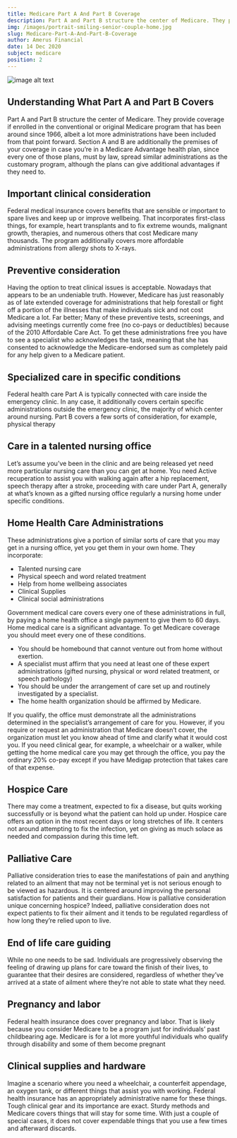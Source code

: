 ```yaml
---
title: Medicare Part A And Part B Coverage
description: Part A and Part B structure the center of Medicare. They provide coverage if enrolled in the conventional or original Medicare program....
img: /images/portrait-smiling-senior-couple-home.jpg
slug: Medicare-Part-A-And-Part-B-Coverage
author: Amerus Financial
date: 14 Dec 2020
subject: medicare
position: 2
---
```


![image alt text](/images/portrait-smiling-senior-couple-home.jpg)

## Understanding What Part A and Part B Covers

Part A and Part B structure the center of Medicare. They provide coverage if enrolled in the conventional or original Medicare program that has been around since 1966, albeit a lot more administrations have been included from that point forward. Section A and B are additionally the premises of your coverage in case you’re in a Medicare Advantage health plan, since every one of those plans, must by law, spread similar administrations as the customary program, although the plans can give additional advantages if they need to.

## Important clinical consideration

Federal medical insurance covers benefits that are sensible or important to spare lives and keep up or improve wellbeing. That incorporates first-class things, for example, heart transplants and to fix extreme wounds, malignant growth, therapies, and numerous others that cost Medicare many thousands. The program additionally covers more affordable administrations from allergy shots to X-rays.

## Preventive consideration

Having the option to treat clinical issues is acceptable. Nowadays that appears to be an undeniable truth. However, Medicare has just reasonably as of late extended coverage for administrations that help forestall or fight off a portion of the illnesses that make individuals sick and not cost Medicare a lot. Far better; Many of these preventive tests, screenings, and advising meetings currently come free (no co-pays or deductibles) because of the 2010 Affordable Care Act. To get these administrations free you have to see a specialist who acknowledges the task, meaning that she has consented to acknowledge the Medicare-endorsed sum as completely paid for any help given to a Medicare patient.

## Specialized care in specific conditions

Federal health care Part A is typically connected with care inside the emergency clinic. In any case, it additionally covers certain specific administrations outside the emergency clinic, the majority of which center around nursing. Part B covers a few sorts of consideration, for example, physical therapy

## Care in a talented nursing office

Let’s assume you’ve been in the clinic and are being released yet need more particular nursing care than you can get at home. You need Active recuperation to assist you with walking again after a hip replacement, speech therapy after a stroke, proceeding with care under Part A, generally at what’s known as a gifted nursing office regularly a nursing home under specific conditions.

## Home Health Care Administrations

These administrations give a portion of similar sorts of care that you may get in a nursing office, yet you get them in your own home. They incorporate:

- Talented nursing care
- Physical speech and word related treatment
- Help from home wellbeing associates
- Clinical Supplies
- Clinical social administrations

Government medical care covers every one of these administrations in full, by paying a home health office a single payment to give them to 60 days. Home medical care is a significant advantage. To get Medicare coverage you should meet every one of these conditions.

- You should be homebound that cannot venture out from home without exertion.
- A specialist must affirm that you need at least one of these expert administrations (gifted nursing, physical or word related treatment, or speech pathology)
- You should be under the arrangement of care set up and routinely investigated by a specialist.
- The home health organization should be affirmed by Medicare.

If you qualify, the office must demonstrate all the administrations determined in the specialist’s arrangement of care for you. However, if you require or request an administration that Medicare doesn’t cover, the organization must let you know ahead of time and clarify what it would cost you. If you need clinical gear, for example, a wheelchair or a walker, while getting the home medical care you may get through the office, you pay the ordinary 20% co-pay except if you have Medigap protection that takes care of that expense.

## Hospice Care

There may come a treatment, expected to fix a disease, but quits working successfully or is beyond what the patient can hold up under. Hospice care offers an option in the most recent days or long stretches of life. It centers not around attempting to fix the infection, yet on giving as much solace as needed and compassion during this time left.

## Palliative Care

Palliative consideration tries to ease the manifestations of pain and anything related to an ailment that may not be terminal yet is not serious enough to be viewed as hazardous. It is centered around improving the personal satisfaction for patients and their guardians. How is palliative consideration unique concerning hospice? Indeed, palliative consideration does not expect patients to fix their ailment and it tends to be regulated regardless of how long they’re relied upon to live.

## End of life care guiding

While no one needs to be sad. Individuals are progressively observing the feeling of drawing up plans for care toward the finish of their lives, to guarantee that their desires are considered, regardless of whether they’ve arrived at a state of ailment where they’re not able to state what they need.

## Pregnancy and labor

Federal health insurance does cover pregnancy and labor. That is likely because you consider Medicare to be a program just for individuals’ past childbearing age. Medicare is for a lot more youthful individuals who qualify through disability and some of them become pregnant

## Clinical supplies and hardware

Imagine a scenario where you need a wheelchair, a counterfeit appendage, an oxygen tank, or different things that assist you with working. Federal health insurance has an appropriately administrative name for these things. Tough clinical gear and its importance are exact. Sturdy methods and Medicare covers things that will stay for some time. With just a couple of special cases, it does not cover expendable things that you use a few times and afterward discards.
